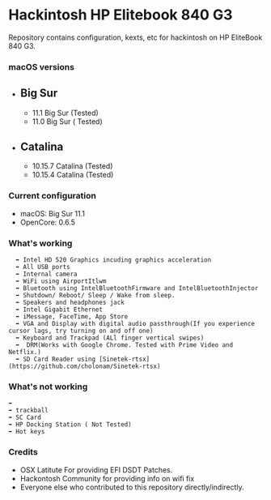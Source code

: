 # Hackintosh HP Elitebook 840 G3
Repository contains configuration, kexts, etc for hackintosh on HP EliteBook 840 G3.

### macOS versions

* ## Big Sur
  * 11.1 Big Sur (Tested)
  * 11.0 Big Sur ( Tested)
  
* ## Catalina
  * 10.15.7 Catalina (Tested)
  * 10.15.4 Catalina (Tested) 


### Current configuration

  * macOS: Big Sur 11.1
  * OpenCore: 0.6.5
  
  ### What's working
  
      ➡️ Intel HD 520 Graphics incuding graphics acceleration
      ➡️ All USB ports
      ➡️ Internal camera
      ➡️ WiFi using AirportItlwm
      ➡️ Bluetooth using IntelBluetoothFirmware and IntelBluetoothInjector
      ➡️ Shutdown/ Reboot/ Sleep / Wake from sleep.
      ➡️ Speakers and headphones jack
      ➡️ Intel Gigabit Ethernet
      ➡️ iMessage, FaceTime, App Store
      ➡️ VGA and Display with digital audio passthrough(If you experience cursor lags, try turning on and off one)
      ➡️ Keyboard and Trackpad (ALl finger vertical swipes)
      ➡️  DRM(Works with Google Chrome. Tested with Prime Video and Netflix.)
      ➡️ SD Card Reader using [Sinetek-rtsx](https://github.com/cholonam/Sinetek-rtsx)

### What's not working
    ➡️ 
    ➡️ trackball
    ➡️ SC Card
    ➡️ HP Docking Station ( Not Tested)
    ➡️ Hot keys
    
### Credits
  * OSX Latitute For providing EFI DSDT Patches.
  * Hackontosh Community for providing info on wifi fix
  * Everyone else who contributed to this repository directly/indirectly.
